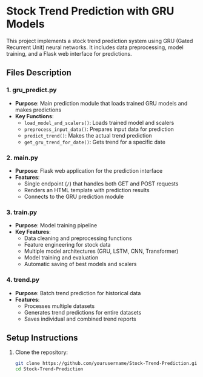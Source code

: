 # Stock Trend Prediction with GRU Models

This project implements a stock trend prediction system using GRU (Gated Recurrent Unit) neural networks. It includes data preprocessing, model training, and a Flask web interface for predictions.

## Files Description

### 1. gru_predict.py
- **Purpose**: Main prediction module that loads trained GRU models and makes predictions
- **Key Functions**:
  - `load_model_and_scalers()`: Loads trained model and scalers
  - `preprocess_input_data()`: Prepares input data for prediction
  - `predict_trend()`: Makes the actual trend prediction
  - `get_gru_trend_for_date()`: Gets trend for a specific date

### 2. main.py
- **Purpose**: Flask web application for the prediction interface
- **Features**:
  - Single endpoint (`/`) that handles both GET and POST requests
  - Renders an HTML template with prediction results
  - Connects to the GRU prediction module

### 3. train.py
- **Purpose**: Model training pipeline
- **Key Features**:
  - Data cleaning and preprocessing functions
  - Feature engineering for stock data
  - Multiple model architectures (GRU, LSTM, CNN, Transformer)
  - Model training and evaluation
  - Automatic saving of best models and scalers

### 4. trend.py
- **Purpose**: Batch trend prediction for historical data
- **Features**:
  - Processes multiple datasets
  - Generates trend predictions for entire datasets
  - Saves individual and combined trend reports

## Setup Instructions

1. Clone the repository:
   ```bash
   git clone https://github.com/yourusername/Stock-Trend-Prediction.git
   cd Stock-Trend-Prediction